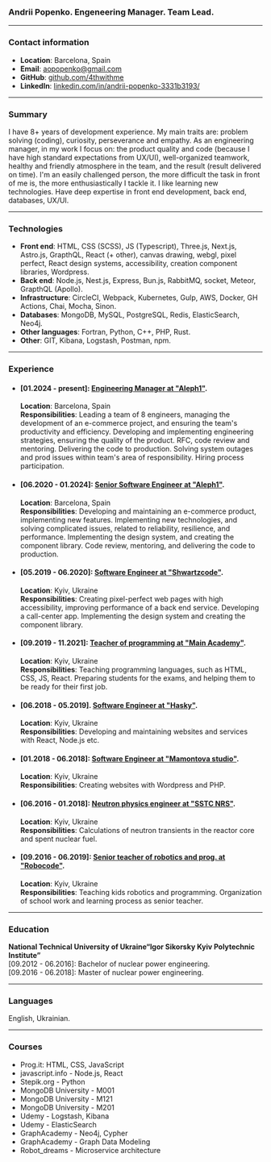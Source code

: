 ### Andrii Popenko. Engeneering Manager. Team Lead.

---

### Contact information

- **Location**: Barcelona, Spain
- **Email**: [aopopenko@gmail.com](mailto:aopopenko@gmail.com)
- **GitHub**: [github.com/4thwithme](https://github.com/4thwithme)
- **LinkedIn**: [linkedin.com/in/andrii-popenko-3331b3193/](https://www.linkedin.com/in/andrii-popenko-3331b3193/)

---

### Summary

I have 8+ years of development experience. My main traits are: problem solving (coding), curiosity, perseverance and empathy. As an engineering manager, in my work I focus on: the product quality and code (because I have high standard expectations from UX/UI), well-organized teamwork, healthy and friendly atmosphere in the team, and the result (result delivered on time). I'm an easily challenged person, the more difficult the task in front of me is, the more enthusiastically I tackle it. I like learning new technologies. Have deep expertise in front end development, back end, databases, UX/UI.

---

### Technologies

- **Front end**: HTML, CSS (SCSS), JS (Typescript), Three.js, Next.js, Astro.js, GrapthQL, React (+ other), canvas drawing, webgl, pixel perfect, React design systems, accessibility, creation component libraries, Wordpress.
- **Back end**: Node.js, Nest.js, Express, Bun.js, RabbitMQ, socket, Meteor, GrapthQL (Apollo).
- **Infrastructure**: CircleCI, Webpack, Kubernetes, Gulp, AWS, Docker, GH Actions, Chai, Mocha, Sinon.
- **Databases**: MongoDB, MySQL, PostgreSQL, Redis, ElasticSearch, Neo4j.
- **Other languages**: Fortran, Python, C++, PHP, Rust.
- **Other**: GIT, Kibana, Logstash, Postman, npm.

---

### Experience

- #### [01.2024 - present]: <u>Engineering Manager at "**Aleph1**"</u>.

  **Location**: Barcelona, Spain <br/>
  **Responsibilities**: Leading a team of 8 engineers, managing the development of an e-commerce project, and ensuring the team's productivity and efficiency. Developing and implementing engineering strategies, ensuring the quality of the product. RFC, code review and mentoring. Delivering the code to production. Solving system outages and prod issues within team's area of responsibility. Hiring process participation.

- #### [06.2020 - 01.2024]: <u>Senior Software Engineer at "**Aleph1**"</u>.

  **Location**: Barcelona, Spain<br/>
  **Responsibilities**: Developing and maintaining an e-commerce product, implementing new features. Implementing new technologies, and solving complicated issues, related to reliability, resilience, and performance. Implementing the design system, and creating the component library. Code review, mentoring, and delivering the code to production.

- #### [05.2019 - 06.2020]: <u>Software Engineer at "**Shwartzcode**"</u>.

  **Location**: Kyiv, Ukraine<br/>
  **Responsibilities**: Creating pixel-perfect web pages with high accessibility, improving performance of a back end service. Developing a call-center app. Implementing the design system and creating the component library.

- #### [09.2019 - 11.2021]: <u>Teacher of programming at "**Main Academy**"</u>.

  **Location**: Kyiv, Ukraine<br/>
  **Responsibilities**: Teaching programming languages, such as HTML, CSS, JS, React. Preparing students for the exams, and helping them to be ready for their first job.

- #### [06.2018 - 05.2019]. <u>Software Engineer at "**Hasky**"</u>.

  **Location**: Kyiv, Ukraine<br/>
  **Responsibilities**: Developing and maintaining websites and services with React, Node.js etc.

- #### [01.2018 - 06.2018]: <u>Software Engineer at "**Mamontova studio**"</u>.

  **Location**: Kyiv, Ukraine<br/>
  **Responsibilities**: Creating websites with Wordpress and PHP.

- #### [06.2016 - 01.2018]: <u>Neutron physics engineer at "**SSTC NRS**"</u>.

  **Location**: Kyiv, Ukraine<br/>
  **Responsibilities**: Calculations of neutron transients in the reactor core and spent nuclear fuel.

- #### [09.2016 - 06.2019]: <u>Senior teacher of robotics and prog. at "**Robocode**"</u>.
  **Location**: Kyiv, Ukraine<br/>
  **Responsibilities**: Teaching kids robotics and programming. Organization of school work and learning process as senior teacher.

---

### Education

**National Technical University of Ukraine“Igor Sikorsky Kyiv Polytechnic Institute”**<br/>
[09.2012 - 06.2016]: Bachelor of nuclear power engineering.<br/>
[09.2016 - 06.2018]: Master of nuclear power engineering.

---

### Languages

English, Ukrainian.

---

### Courses

- Prog.it: HTML, CSS, JavaScript
- javascript.info - Node.js, React
- Stepik.org - Python
- MongoDB University - M001
- MongoDB University - M121
- MongoDB University - M201
- Udemy - Logstash, Kibana
- Udemy - ElasticSearch
- GraphAcademy - Neo4j, Cypher
- GraphAcademy - Graph Data Modeling
- Robot_dreams - Microservice architecture
